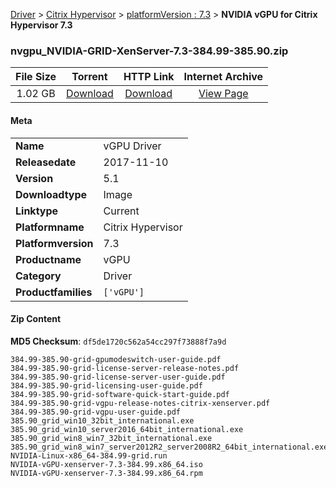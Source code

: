 
[Driver](/README.md)  >  [Citrix Hypervisor](/index/Driver/Citrix_Hypervisor.md)  >  [platformVersion : 7.3](/index/Driver/Citrix_Hypervisor/7.3.md)  >  **NVIDIA vGPU for Citrix Hypervisor 7.3**


### nvgpu_NVIDIA-GRID-XenServer-7.3-384.99-385.90.zip

| **File Size** | **Torrent**  | **HTTP Link** | **Internet Archive** |
|:-------------:|:------------:|:-------------:|:--------------------:|
| 1.02 GB |  [Download](https://archive.org/download/nvgpu_NVIDIA-GRID-XenServer-7.3-384.99-385.90.zip/nvgpu_NVIDIA-GRID-XenServer-7.3-384.99-385.90.zip_archive.torrent)       | [Download](https://archive.org/compress/nvgpu_NVIDIA-GRID-XenServer-7.3-384.99-385.90.zip) | [View Page](https://archive.org/details/nvgpu_NVIDIA-GRID-XenServer-7.3-384.99-385.90.zip)       |

#### Meta

<table>
<tr><td><strong>Name</strong></td><td>vGPU Driver</td></tr>
<tr><td><strong>Releasedate</strong></td><td>2017-11-10</td></tr>
<tr><td><strong>Version</strong></td><td>5.1</td></tr>
<tr><td><strong>Downloadtype</strong></td><td>Image</td></tr>
<tr><td><strong>Linktype</strong></td><td>Current</td></tr>
<tr><td><strong>Platformname</strong></td><td>Citrix Hypervisor</td></tr>
<tr><td><strong>Platformversion</strong></td><td>7.3</td></tr>
<tr><td><strong>Productname</strong></td><td>vGPU</td></tr>
<tr><td><strong>Category</strong></td><td>Driver</td></tr>
<tr><td><strong>Productfamilies</strong></td><td><code>['vGPU']</code></td></tr>
</table>

#### Zip Content

**MD5 Checksum**: `df5de1720c562a54cc297f73888f7a9d`

```text
384.99-385.90-grid-gpumodeswitch-user-guide.pdf
384.99-385.90-grid-license-server-release-notes.pdf
384.99-385.90-grid-license-server-user-guide.pdf
384.99-385.90-grid-licensing-user-guide.pdf
384.99-385.90-grid-software-quick-start-guide.pdf
384.99-385.90-grid-vgpu-release-notes-citrix-xenserver.pdf
384.99-385.90-grid-vgpu-user-guide.pdf
385.90_grid_win10_32bit_international.exe
385.90_grid_win10_server2016_64bit_international.exe
385.90_grid_win8_win7_32bit_international.exe
385.90_grid_win8_win7_server2012R2_server2008R2_64bit_international.exe
NVIDIA-Linux-x86_64-384.99-grid.run
NVIDIA-vGPU-xenserver-7.3-384.99.x86_64.iso
NVIDIA-vGPU-xenserver-7.3-384.99.x86_64.rpm
```